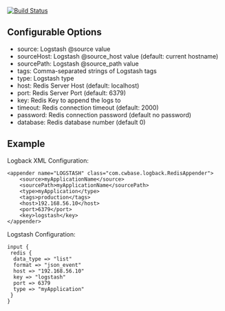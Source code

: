 
[![Build Status](https://travis-ci.org/kmtong/logback-redis-appender.png?branch=master)](https://travis-ci.org/kmtong/logback-redis-appender)

Configurable Options
--------------------

* source: Logstash @source value
* sourceHost: Logstash @source_host value (default: current hostname)
* sourcePath: Logstash @source_path value
* tags: Comma-separated strings of Logstash tags
* type: Logstash type
* host: Redis Server Host (default: localhost)
* port: Redis Server Port (default: 6379)
* key: Redis Key to append the logs to
* timeout: Redis connection timeout (default: 2000)
* password: Redis connection password (default no password)
* database: Redis database number (default 0)

Example
-------

Logback XML Configuration:

    <appender name="LOGSTASH" class="com.cwbase.logback.RedisAppender">
        <source>myApplicationName</source>
        <sourcePath>myApplicationName</sourcePath>
        <type>myApplication</type>
        <tags>production</tags>
        <host>192.168.56.10</host>
        <port>6379</port>
        <key>logstash</key>
    </appender>

Logstash Configuration:

    input {
     redis {
      data_type => "list"
      format => "json_event"
      host => "192.168.56.10"
      key => "logstash"
      port => 6379
      type => "myApplication"
     }
    }
